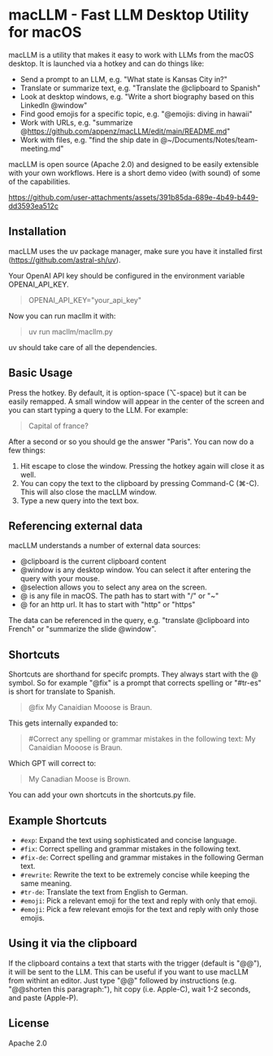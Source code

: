 # macLLM - Fast LLM Desktop Utility for macOS

macLLM is a utility that makes it easy to work with LLMs from the macOS desktop. It is launched
via a hotkey and can do things like:
* Send a prompt to an LLM, e.g. "What state is Kansas City in?"
* Translate or summarize text, e.g. "Translate the @clipboard to Spanish"
* Look at desktop windows, e.g. "Write a short biography based on this LinkedIn @window"
* Find good emojis for a specific topic, e.g. "@emojis: diving in hawaii"
* Work with URLs, e.g. "summarize @https://github.com/appenz/macLLM/edit/main/README.md"
* Work with files, e.g. "find the ship date in @~/Documents/Notes/team-meeting.md"

macLLM is open source (Apache 2.0) and designed to be easily extensible with your own workflows.
Here is a short demo video (with sound) of some of the capabilities.

https://github.com/user-attachments/assets/391b85da-689e-4b49-b449-dd3593ea512c

## Installation

macLLM uses the uv package manager, make sure you have it installed first (https://github.com/astral-sh/uv). 

Your OpenAI API key should be configured in the environment variable OPENAI_API_KEY.

> OPENAI_API_KEY="your_api_key"

Now you can run macllm it with:

> uv run macllm/macllm.py

uv should take care of all the dependencies.

## Basic Usage

Press the hotkey. By default, it is option-space (⌥-space) but it can be easily remapped. 
A small window will appear in the center of the screen and you can start typing a query to the LLM.
For example:

> Capital of france?

After a second or so you should ge the answer "Paris". You can now do a few things:
1. Hit escape to close the window. Pressing the hotkey again will close it as well.
2. You can copy the text to the clipboard by pressing Command-C (⌘-C). This will also close the macLLM window.
3. Type a new query into the text box.

## Referencing external data

macLLM understands a number of external data sources:
* @clipboard is the current clipboard content
* @window is any desktop window. You can select it after entering the query with your mouse.
* @selection allows you to select any area on the screen.
* @<filename> is any file in macOS. The path has to start with "/" or "~"
* @<url> for an http url. It has to start with "http" or "https"

The data can be referenced in the query, e.g. "translate @clipboard into French" or "summarize the slide @window".

## Shortcuts

Shortcuts are shorthand for specifc prompts. They always start with the @ symbol. So for example "@fix" is a prompt that corrects spelling or "#tr-es" is short for translate to Spanish. 

>@fix My Canaidian Mooose is Braun.

This gets internally expanded to:

>#Correct any spelling or grammar mistakes in the following text: My Canaidian Mooose is Braun.

Which GPT will correct to:

> My Canadian Moose is Brown.

You can add your own shortcuts in the shortcuts.py file. 

## Example Shortcuts
- `#exp`: Expand the text using sophisticated and concise language.
- `#fix`: Correct spelling and grammar mistakes in the following text.
- `#fix-de`: Correct spelling and grammar mistakes in the following German text.
- `#rewrite`: Rewrite the text to be extremely concise while keeping the same meaning.
- `#tr-de`: Translate the text from English to German.
- `#emoji`: Pick a relevant emoji for the text and reply with only that emoji.
- `#emoji`: Pick a few relevant emojis for the text and reply with only those emojis.

## Using it via the clipboard

If the clipboard contains a text that starts with the trigger (default is "@@"), it will be sent to the LLM.
This can be useful if you want to use macLLM from withint an editor. Just type "@@" followed by instructions (e.g. "@@shorten this paragraph:"), hit copy (i.e. Apple-C), wait 1-2 seconds, and paste (Apple-P). 

## License

Apache 2.0


